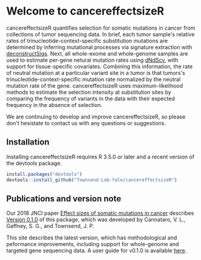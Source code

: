 # Welcome to cancereffectsizeR
cancereffectsizeR quantifies selection for somatic mutations in cancer from collections of tumor sequencing data. In brief, each tumor sample's relative rates of trinucleotide-context-specific substitution mutations are determined by inferring mutational processes via signature extraction with [deconstructSigs](https://github.com/raerose01/deconstructSigs). Next, all whole-exome and whole-genome samples are used to estimate per-gene netural mutation rates using [dNdScv](https://github.com/im3sanger/dndscv), with support for tissue-specific covariates. Combining this information, the rate of neutral mutation at a particular variant site in a tumor is that tumors's trinucleotide-context-specific mutation rate normalized by the neutral mutation rate of the gene. cancereffectsizeR uses maximum-likelihood methods to estimate the selection intensity at substitution sites by comparing the frequency of variants in the data with their expected frequency in the absence of selection.

We are continuing to develop and improve cancereffectsizeR, so please don't hesistate to contact us with any questions or suggestions.

## Installation
Installing cancereffectsizeR requires R 3.5.0 or later and a recent version of the devtools package.
```R
install.packages("devtools")
devtools::install_github("Townsend-Lab-Yale/cancereffectsizeR")
```

## Publications and version note
Our 2018 JNCI paper [Effect sizes of somatic mutations in cancer](https://doi.org/10.1093/jnci/djy168) describes [Version 0.1.0](https://github.com/Townsend-Lab-Yale/cancereffectsizeR/releases/tag/0.1.0) of this package, which was developed by Cannataro, V. L., Gaffney, S. G., and Townsend, J. P. 

This site describes the latest version, which has methodological and peformance improvements, including support for whole-genome and targeted gene sequencing data. A user guide for v0.1.0 is available [here](https://github.com/Townsend-Lab-Yale/cancereffectsizeR/blob/master/user_guide/cancereffectsizeR_user_guide.md).







